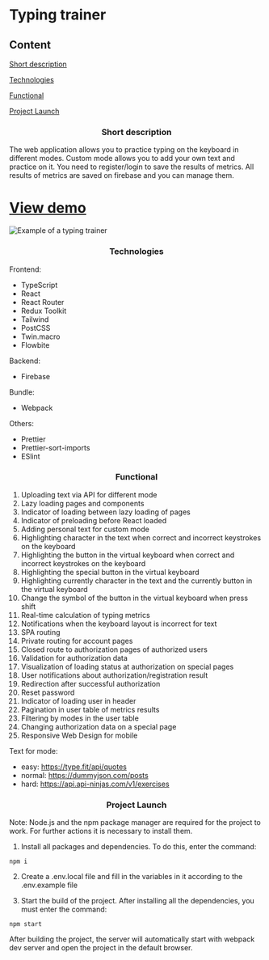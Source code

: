 # Typing trainer
## Content
[Short description](#description)

[Technologies](#theology)

[Functional](#functional)

[Project Launch](#init)




<a name="description"><h3 style="text-align: center">Short description</h3></a>

The web application allows you to practice typing on the keyboard in different modes. Custom mode allows you to add your own text and practice on it. You need to register/login to save the results of metrics. All results of metrics are saved on firebase and you can manage them.

# [View demo](https://link)
![Example of a typing trainer](https://raw.githubusercontent.com/Ra3d0r/repo/gif/example.gif)


<a name="theology"><h3 style="text-align: center">Technologies</h3></a>

Frontend:
- TypeScript
- React
- React Router
- Redux Toolkit
- Tailwind
- PostCSS
- Twin.macro
- Flowbite

Backend: 
- Firebase

Bundle:
- Webpack

Others:
- Prettier
- Prettier-sort-imports
- ESlint



<a name="functional" ><h3 style="text-align: center">Functional</h3></a>

1. Uploading text via API for different mode
2. Lazy loading pages and components
3. Indicator of loading between lazy loading of pages 
4. Indicator of preloading before React loaded
5. Adding personal text for custom mode
6. Highlighting character in the text when correct and incorrect keystrokes on the keyboard
7. Highlighting the button in the virtual keyboard when correct and incorrect keystrokes on the keyboard
8. Highlighting the special button in the virtual keyboard
9. Highlighting currently character in the text and the currently button in the virtual keyboard
10. Change the symbol of the button in the virtual keyboard when press shift
11. Real-time calculation of typing metrics
12. Notifications when the keyboard layout is incorrect for text
13. SPA routing
14. Private routing for account pages
15. Closed route to authorization pages of authorized users
16. Validation for authorization data
17. Visualization of loading status at authorization on special pages
18. User notifications about authorization/registration result
19. Redirection after successful authorization
20. Reset password
21. Indicator of loading user in header
22. Pagination in user table of metrics results
23. Filtering by modes in the user table
24. Changing authorization data on a special page
25. Responsive Web Design for mobile

Text for mode: 
- easy: https://type.fit/api/quotes
- normal: https://dummyjson.com/posts
- hard: https://api.api-ninjas.com/v1/exercises


<a name="init" ><h3 style="text-align: center">Project Launch</h3></a>

Note: Node.js and the npm package manager are required for the project to work. For further actions it is necessary to install them.

1. Install all packages and dependencies. To do this, enter the command:

```no-highlight
npm i
```
2. Create a .env.local file and fill in the variables in it according to the .env.example file

3. Start the build of the project. After installing all the dependencies, you must enter the command:

```no-highlight
npm start
```

After building the project, the server will automatically start with webpack dev server and open the project in the default browser.







 





